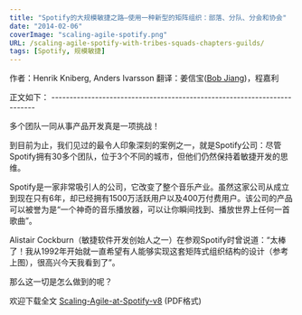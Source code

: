 ```yaml
---
title: "Spotify的大规模敏捷之路—使用一种新型的矩阵组织：部落、分队、分会和协会"
date: "2014-02-06"
coverImage: "scaling-agile-spotify.png"
URL: /scaling-agile-spotify-with-tribes-squads-chapters-guilds/
tags: [Spotify, 规模敏捷]
---
```


作者：Henrik Kniberg, Anders Ivarsson 翻译：姜信宝([Bob Jiang](https://bobjiang.com/))，程嘉利

正文如下： -------------------------------------------------------------------------

多个团队一同从事产品开发真是一项挑战！

到目前为止，我们见过的最令人印象深刻的案例之一，就是Spotify公司：尽管Spotify拥有30多个团队，位于3个不同的城市，但他们仍然保持着敏捷开发的思维。

Spotify是一家非常吸引人的公司，它改变了整个音乐产业。虽然这家公司从成立到现在只有6年，却已经拥有1500万活跃用户以及400万付费用户。该公司的产品可以被誉为是“一个神奇的音乐播放器，可以让你瞬间找到、播放世界上任何一首歌曲”。

Alistair Cockburn（敏捷软件开发创始人之一）在参观Spotify时曾说道：“太棒了！我从1992年开始就一直希望有人能够实现这套矩阵式组织结构的设计（参考上图），很高兴今天我看到了”。

那么这一切是怎么做到的呢？

欢迎下载全文 [Scaling-Agile-at-Spotify-v8](/images/Scaling-Agile-at-Spotify-v8.pdf) (PDF格式)
